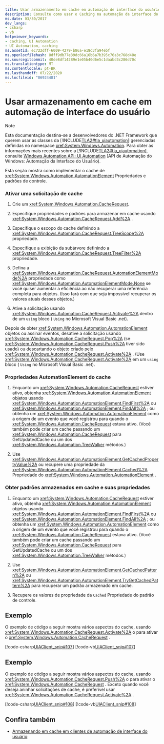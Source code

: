 ```yaml
---
title: Usar armazenamento em cache em automação de interface do usuário
description: Consulte como usar o Caching na automação da interface do usuário. Examine as etapas para ativar uma solicitação de cache, armazenar em cache as propriedades AutomationElement e obter padrões armazenados em cache.
ms.date: 03/30/2017
dev_langs:
- csharp
- vb
helpviewer_keywords:
- caching, UI Automation
- UI Automation, caching
ms.assetid: ec722dff-6009-4279-b86a-e18d3fa94ebf
ms.openlocfilehash: 8dff9db77e39dc66a16b6a7b395c76a3c768d48e
ms.sourcegitcommit: 40de8df14289e1e05b40d6e5c1daabd3c286d70c
ms.translationtype: MT
ms.contentlocale: pt-BR
ms.lasthandoff: 07/22/2020
ms.locfileid: "86924481"
---
```

# <a name="use-caching-in-ui-automation"></a>Usar armazenamento em cache em automação de interface do usuário
> [!NOTE]
> Esta documentação destina-se a desenvolvedores do .NET Framework que querem usar as classes da [!INCLUDE[TLA2#tla_uiautomation](../../../includes/tla2sharptla-uiautomation-md.md)] gerenciadas definidas no namespace <xref:System.Windows.Automation>. Para obter as informações mais recentes sobre a [!INCLUDE[TLA2#tla_uiautomation](../../../includes/tla2sharptla-uiautomation-md.md)], consulte [Windows Automation API: UI Automation](/windows/win32/winauto/entry-uiauto-win32) (API de Automação do Windows: Automação da Interface do Usuário).  
  
 Esta seção mostra como implementar o cache de <xref:System.Windows.Automation.AutomationElement> Propriedades e padrões de controle.  
  
### <a name="activate-a-cache-request"></a>Ativar uma solicitação de cache  
  
1. Crie um <xref:System.Windows.Automation.CacheRequest>.  
  
2. Especifique propriedades e padrões para armazenar em cache usando <xref:System.Windows.Automation.CacheRequest.Add%2A> .  
  
3. Especifique o escopo do cache definindo a <xref:System.Windows.Automation.CacheRequest.TreeScope%2A> propriedade.  
  
4. Especifique a exibição da subárvore definindo a <xref:System.Windows.Automation.CacheRequest.TreeFilter%2A> propriedade.  
  
5. Defina a <xref:System.Windows.Automation.CacheRequest.AutomationElementMode%2A> propriedade como <xref:System.Windows.Automation.AutomationElementMode.None> se você quiser aumentar a eficiência ao não recuperar uma referência completa para objetos. (Isso fará com que seja impossível recuperar os valores atuais desses objetos.)  
  
6. Ative a solicitação usando <xref:System.Windows.Automation.CacheRequest.Activate%2A> dentro de um `using` bloco ( `Using` no Microsoft Visual Basic .net).  
  
 Depois de obter <xref:System.Windows.Automation.AutomationElement> objetos ou assinar eventos, desative a solicitação usando <xref:System.Windows.Automation.CacheRequest.Pop%2A> (se <xref:System.Windows.Automation.CacheRequest.Push%2A> tiver sido usado) ou descartando o objeto criado pelo <xref:System.Windows.Automation.CacheRequest.Activate%2A> . (Use <xref:System.Windows.Automation.CacheRequest.Activate%2A> em um `using` bloco ( `Using` no Microsoft Visual Basic .net).  
  
### <a name="cache-automationelement-properties"></a>Propriedades AutomationElement do cache  
  
1. Enquanto um <xref:System.Windows.Automation.CacheRequest> estiver ativo, obtenha <xref:System.Windows.Automation.AutomationElement> objetos usando <xref:System.Windows.Automation.AutomationElement.FindFirst%2A> ou <xref:System.Windows.Automation.AutomationElement.FindAll%2A> ; ou obtenha um <xref:System.Windows.Automation.AutomationElement> como a origem de um evento que você registrou para quando o <xref:System.Windows.Automation.CacheRequest> estava ativo. (Você também pode criar um cache passando um <xref:System.Windows.Automation.CacheRequest> para GetUpdatedCache ou um dos <xref:System.Windows.Automation.TreeWalker> métodos.)  
  
2. Use <xref:System.Windows.Automation.AutomationElement.GetCachedPropertyValue%2A> ou recupere uma propriedade da <xref:System.Windows.Automation.AutomationElement.Cached%2A> Propriedade do <xref:System.Windows.Automation.AutomationElement> .  
  
### <a name="obtain-cached-patterns-and-their-properties"></a>Obter padrões armazenados em cache e suas propriedades  
  
1. Enquanto um <xref:System.Windows.Automation.CacheRequest> estiver ativo, obtenha <xref:System.Windows.Automation.AutomationElement> objetos usando <xref:System.Windows.Automation.AutomationElement.FindFirst%2A> ou <xref:System.Windows.Automation.AutomationElement.FindAll%2A> ; ou obtenha um <xref:System.Windows.Automation.AutomationElement> como a origem de um evento que você registrou para quando o <xref:System.Windows.Automation.CacheRequest> estava ativo. (Você também pode criar um cache passando um <xref:System.Windows.Automation.CacheRequest> para GetUpdatedCache ou um dos <xref:System.Windows.Automation.TreeWalker> métodos.)  
  
2. Use <xref:System.Windows.Automation.AutomationElement.GetCachedPattern%2A> ou <xref:System.Windows.Automation.AutomationElement.TryGetCachedPattern%2A> para recuperar um padrão armazenado em cache.  
  
3. Recupere os valores de propriedade da `Cached` Propriedade do padrão de controle.  
  
## <a name="example"></a>Exemplo  
 O exemplo de código a seguir mostra vários aspectos do cache, usando <xref:System.Windows.Automation.CacheRequest.Activate%2A> o para ativar o <xref:System.Windows.Automation.CacheRequest> .  
  
 [!code-csharp[UIAClient_snip#107](../../../samples/snippets/csharp/VS_Snippets_Wpf/UIAClient_snip/CSharp/ClientForm.cs#107)]
 [!code-vb[UIAClient_snip#107](../../../samples/snippets/visualbasic/VS_Snippets_Wpf/UIAClient_snip/VisualBasic/ClientForm.vb#107)]  
  
## <a name="example"></a>Exemplo  
 O exemplo de código a seguir mostra vários aspectos do cache, usando <xref:System.Windows.Automation.CacheRequest.Push%2A> o para ativar o <xref:System.Windows.Automation.CacheRequest> . Exceto quando você deseja aninhar solicitações de cache, é preferível usar <xref:System.Windows.Automation.CacheRequest.Activate%2A> .  
  
 [!code-csharp[UIAClient_snip#108](../../../samples/snippets/csharp/VS_Snippets_Wpf/UIAClient_snip/CSharp/ClientForm.cs#108)]
 [!code-vb[UIAClient_snip#108](../../../samples/snippets/visualbasic/VS_Snippets_Wpf/UIAClient_snip/VisualBasic/ClientForm.vb#108)]  
  
## <a name="see-also"></a>Confira também

- [Armazenando em cache em clientes de automação de interface do usuário](caching-in-ui-automation-clients.md)
